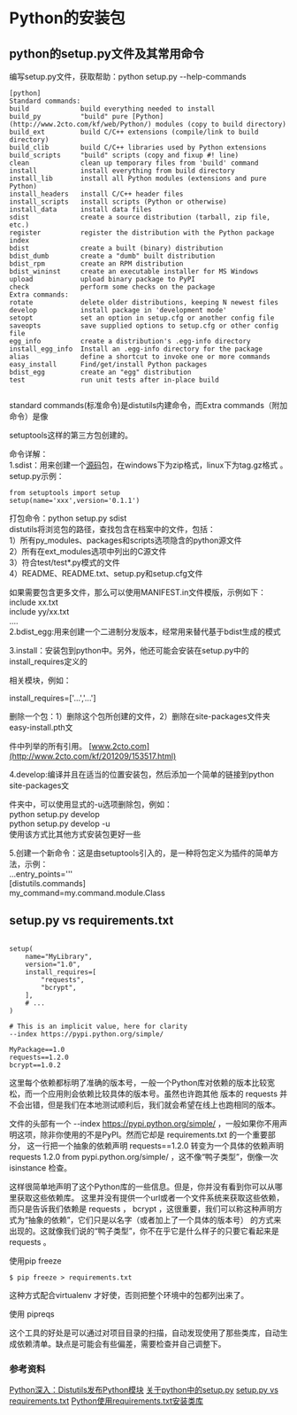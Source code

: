 # Python的安装包
## python的setup.py文件及其常用命令
编写setup.py文件，获取帮助：python setup.py --help-commands

```
[python]   
Standard commands:   
build             build everything needed to install   
build_py          "build" pure [Python](http://www.2cto.com/kf/web/Python/) modules (copy to build directory)   
build_ext         build C/C++ extensions (compile/link to build directory)   
build_clib        build C/C++ libraries used by Python extensions   
build_scripts     "build" scripts (copy and fixup #! line)   
clean             clean up temporary files from 'build' command   
install           install everything from build directory   
install_lib       install all Python modules (extensions and pure Python)   
install_headers   install C/C++ header files   
install_scripts   install scripts (Python or otherwise)   
install_data      install data files   
sdist             create a source distribution (tarball, zip file, etc.)   
register          register the distribution with the Python package index   
bdist             create a built (binary) distribution   
bdist_dumb        create a "dumb" built distribution   
bdist_rpm         create an RPM distribution   
bdist_wininst     create an executable installer for MS Windows   
upload            upload binary package to PyPI   
check             perform some checks on the package   
Extra commands:   
rotate            delete older distributions, keeping N newest files   
develop           install package in 'development mode'   
setopt            set an option in setup.cfg or another config file   
saveopts          save supplied options to setup.cfg or other config file   
egg_info          create a distribution's .egg-info directory   
install_egg_info  Install an .egg-info directory for the package   
alias             define a shortcut to invoke one or more commands   
easy_install      Find/get/install Python packages   
bdist_egg         create an "egg" distribution   
test              run unit tests after in-place build 


```



standard commands(标准命令)是distutils内建命令，而Extra commands（附加命令）是像

setuptools这样的第三方包创建的。

命令详解：  
1.sdist：用来创建一个[源码](http://www.2cto.com/ym/)包，在windows下为zip格式，linux下为tag.gz格式 。  
setup.py示例： 
``` 
from setuptools import setup  
setup(name='xxx',version='0.1.1')  
```
打包命令：python setup.py sdist  
distutils将浏览包的路径，查找包含在档案中的文件，包括：  
1）所有py_modules、packages和scripts选项隐含的python源文件  
2）所有在ext_modules选项中列出的C源文件  
3）符合test/test*.py模式的文件  
4）README、README.txt、setup.py和setup.cfg文件

如果需要包含更多文件，那么可以使用MANIFEST.in文件模版，示例如下：  
include xx.txt  
include yy/xx.txt  
....  
2.bdist_egg:用来创建一个二进制分发版本，经常用来替代基于bdist生成的模式

3.install：安装包到python中。另外，他还可能会安装在setup.py中的install_requires定义的

相关模块，例如：

install_requires=['...','...']

删除一个包：1）删除这个包所创建的文件，2）删除在site-packages文件夹easy-install.pth文

件中列举的所有引用。 [www.2cto.com](http://www.2cto.com/kf/201209/153517.html)




4.develop:编译并且在适当的位置安装包，然后添加一个简单的链接到python site-packages文

件夹中，可以使用显式的-u选项删除包，例如：  
python setup.py develop  
python setup.py develop -u  
使用该方式比其他方式安装包更好一些

5.创建一个新命令：这是由setuptools引入的，是一种将包定义为插件的简单方法，示例：  
...entry_points='''  
[distutils.commands]  
my_command=my.command.module.Class


## setup.py vs requirements.txt

```

setup(
    name="MyLibrary",
    version="1.0",
    install_requires=[
        "requests",
        "bcrypt",
    ],
    # ...
)

```

```
# This is an implicit value, here for clarity
--index https://pypi.python.org/simple/

MyPackage==1.0
requests==1.2.0
bcrypt==1.0.2

```
这里每个依赖都标明了准确的版本号，一般一个Python库对依赖的版本比较宽松，而一个应用則会依赖比较具体的版本号。虽然也许跑其他 版本的 requests 并不会出错，但是我们在本地测试顺利后，我们就会希望在线上也跑相同的版本。

文件的头部有一个 --index https://pypi.python.org/simple/ ，一般如果你不用声明这项，除非你使用的不是PyPI。然而它却是 requirements.txt 的一个重要部分， 这一行把一个抽象的依赖声明 requests==1.2.0 转变为一个具体的依赖声明 requests 1.2.0 from pypi.python.org/simple/ ，这不像“鸭子类型”，倒像一次 isinstance 检查。

这样很简单地声明了这个Python库的一些信息。但是，你并没有看到你可以从哪里获取这些依赖库。 这里并没有提供一个url或者一个文件系统来获取这些依赖，而只是告诉我们依赖是 requests ， bcrypt ，这很重要，我们可以称这种声明方式为“抽象的依赖”，它们只是以名字（或者加上了一个具体的版本号） 的方式来出现的。这就像我们说的“鸭子类型”，你不在乎它是什么样子的只要它看起来是 requests 。


使用pip freeze
```
$ pip freeze > requirements.txt

```
这种方式配合virtualenv 才好使，否则把整个环境中的包都列出来了。


使用 pipreqs

这个工具的好处是可以通过对项目目录的扫描，自动发现使用了那些类库，自动生成依赖清单。缺点是可能会有些偏差，需要检查并自己调整下。





### 参考资料
[Python深入：Distutils发布Python模块](http://blog.csdn.net/gqtcgq/article/details/49255995)
[关于python中的setup.py](http://blog.csdn.net/xluren/article/details/41114779)
[setup.py vs requirements.txt](http://pyzh.readthedocs.io/en/latest/python-setup-dot-py-vs-requirements-dot-txt.html)
[Python使用requirements.txt安装类库](http://blog.csdn.net/seven_zhao/article/details/52998346)